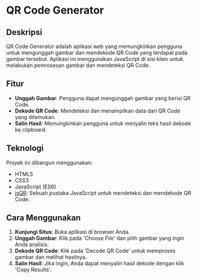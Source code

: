 # QR Code Generator

## Deskripsi
QR Code Generator adalah aplikasi web yang memungkinkan pengguna untuk mengunggah gambar dan mendekode QR Code yang terdapat pada gambar tersebut. Aplikasi ini menggunakan JavaScript di sisi klien untuk melakukan pemrosesan gambar dan mendeteksi QR Code.

## Fitur
- **Unggah Gambar**: Pengguna dapat mengunggah gambar yang berisi QR Code.
- **Dekode QR Code**: Mendeteksi dan menampilkan data dari QR Code yang ditemukan.
- **Salin Hasil**: Memungkinkan pengguna untuk menyalin teks hasil dekode ke clipboard.

## Teknologi
Proyek ini dibangun menggunakan:
- HTML5
- CSS3
- JavaScript (ES6)
- [jsQR](https://github.com/cozmo/jsQR): Sebuah pustaka JavaScript untuk mendeteksi dan mendekode QR Code.

## Cara Menggunakan
1. **Kunjungi Situs**: Buka aplikasi di browser Anda.
2. **Unggah Gambar**: Klik pada 'Choose File' dan pilih gambar yang ingin Anda analisis.
3. **Dekode QR Code**: Klik pada 'Decode QR Code' untuk memproses gambar dan melihat hasilnya.
4. **Salin Hasil**: Jika ingin, Anda dapat menyalin hasil dekode dengan klik 'Copy Results'.
